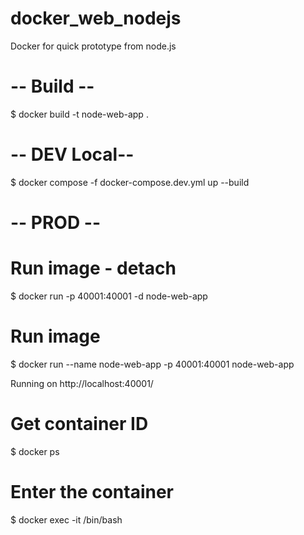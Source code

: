 # docker_web_nodejs
Docker for quick prototype from node.js

# -- Build --
$ docker build -t node-web-app .

# -- DEV Local--
$ docker compose -f docker-compose.dev.yml up --build

# -- PROD --


# Run image - detach
$ docker run -p 40001:40001 -d node-web-app
# Run image
$ docker run --name node-web-app -p 40001:40001 node-web-app




Running on http://localhost:40001/

# Get container ID
$ docker ps

# Enter the container
$ docker exec -it <container id> /bin/bash

